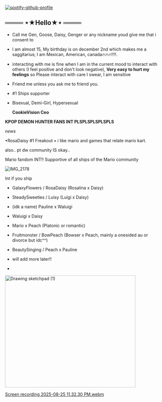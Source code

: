 
[![spotify-github-profile](https://spotify-github-profile.kittinanx.com/api/view?uid=316coycntj43qlsiyzir7mpccuky&cover_image=true&theme=natemoo-re&show_offline=false&background_color=0d1117&interchange=true&bar_color_cover=true&bar_color=53b14f)](https://github.com/kittinan/spotify-github-profile)

## ════ ⋆★Hello★⋆ ════
- Call me Gen, Goose, Daisy, Genger or any nickname youd give me that i consent to
- I am almost 15, My birthday is on december 2nd which makes me a saggitarius; I am Mexican, American, canada🔥🔥🔥‼️‼️.
-  interacting with me is fine when I am in the current mood to interact with others (I feel positive and don't look negative), **Very easy to hurt my feelings** so Please interact with care I swear, I am sensitive
-  Friend me unless you ask me to friend you.
-  #1 Ships supporter
-  Bisexual, Demi-Girl, Hypersexual

    **CookieVision Ceo**

**KPOP DEMON HUNTER FANS INT PLSPLSPLSPLSPLS**

*news*

•RosaDaisy #1 Freakout
• i like mario and games that relate mario kart.

also.. pt dw community IS okay..  

Mario fandom INT!! Supportive of all 
ships of the Mario community

![IMG_2178](https://github.com/user-attachments/assets/f23e10e4-548f-4b57-9dd1-658501b72522)

Int if you ship

- GalaxyFlowers / RosaDaisy (Rosalina x Daisy)
- SteadySweeties / Luisy (Luigi x Daisy)
- (idk a name) Pauline x Waluigi
- Waluigi x Daisy
- Mario x Peach (Platonic or romantic)
- Fruitmonster / BowPeach (Bowser x Peach, mainly a onesided au or divorce but idc^^)
- BeautySinging / Peach x Pauline

- will add more later!!
- 
<img width="430" height="368" alt="Drawing sketchpad (1)" src="https://github.com/user-attachments/assets/c7923b48-8af6-4cff-8094-009b90992954" />










[Screen recording 2025-08-25 11.32.30 PM.webm](https://github.com/user-attachments/assets/0ca7f363-cde1-4edf-922e-9cca906dd636)


